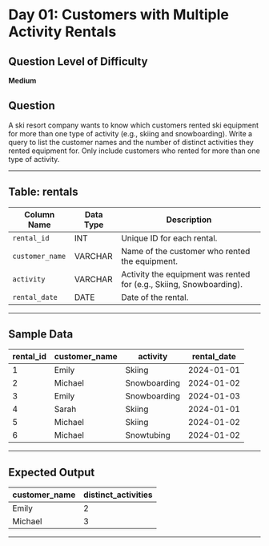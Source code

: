 # **Day 01: Customers with Multiple Activity Rentals**

## **Question Level of Difficulty**

**Medium**

## **Question**

A ski resort company wants to know which customers rented ski equipment for more than one type of activity (e.g., skiing and snowboarding). Write a query to list the customer names and the number of distinct activities they rented equipment for. Only include customers who rented for more than one type of activity.

---

## **Table: rentals**

| **Column Name** | **Data Type** | **Description**                                                     |
| --------------- | ------------- | ------------------------------------------------------------------- |
| `rental_id`     | INT           | Unique ID for each rental.                                          |
| `customer_name` | VARCHAR       | Name of the customer who rented the equipment.                      |
| `activity`      | VARCHAR       | Activity the equipment was rented for (e.g., Skiing, Snowboarding). |
| `rental_date`   | DATE          | Date of the rental.                                                 |

---

## **Sample Data**

| rental_id | customer_name | activity     | rental_date |
| --------- | ------------- | ------------ | ----------- |
| 1         | Emily         | Skiing       | 2024-01-01  |
| 2         | Michael       | Snowboarding | 2024-01-02  |
| 3         | Emily         | Snowboarding | 2024-01-03  |
| 4         | Sarah         | Skiing       | 2024-01-01  |
| 5         | Michael       | Skiing       | 2024-01-02  |
| 6         | Michael       | Snowtubing   | 2024-01-02  |

---

## **Expected Output**

| customer_name | distinct_activities |
| ------------- | ------------------- |
| Emily         | 2                   |
| Michael       | 3                   |

---
